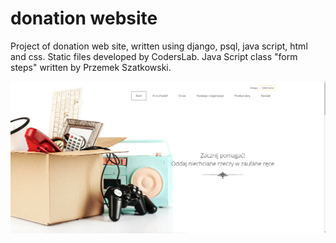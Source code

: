 # donation website

Project of donation web site, written using django, psql, java script, html and css. Static files developed by CodersLab. Java Script class "form steps" written by Przemek Szatkowski.

![site view](portfolio_app/static/images/portfolio_lab_screen.png)

